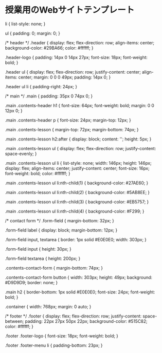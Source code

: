 # 授業用のWebサイトテンプレート
li {
  list-style: none;
}

ul {
  padding: 0;
  margin: 0;
}

<link rel="stylesheet" href="./index.css">
/* header */
.header {
  display: flex;
  flex-direction: row;
  align-items: center;
  background-color: #29BA66;
  color: #ffffff;
}

.header-logo {
  padding: 14px 0 14px 27px;
  font-size: 18px;
  font-weight: bold;
}

.header ul {
  display: flex;
  flex-direction: row;
  justify-content: center;
  align-items: center;
  margin: 0 0 0 49px;
  padding: 14px 0;
}

.header ul li {
  padding-right: 24px;
}

/* main */
.main {
  padding: 35px 0 74px 0;
}

.main .contents-header h1 {
  font-size: 64px;
  font-weight: bold;
  margin: 0 0 12px 0;
}

.main .contents-header p {
  font-size: 24px;
  margin-top: 12px;
}

.main .contents-lesson {
  margin-top: 72px;
  margin-bottom: 74px;
}

.main .contents-lesson h2:after {
  display: block;
  content: '';
  height: 5px;
}

.main .contents-lesson ul {
  display: flex;
  flex-direction: row;
  justify-content: space-evenly;
}

.main .contents-lesson ul li {
  list-style: none;
  width: 146px;
  height: 146px;
  display: flex;
  align-items: center;
  justify-content: center;
  font-size: 16px;
  font-weight: bold;
  color: #ffffff;
}

.main .contents-lesson ul li:nth-child(1) {
  background-color: #27AE60;
}

.main .contents-lesson ul li:nth-child(2) {
  background-color: #5AB8EE;
}

.main .contents-lesson ul li:nth-child(3) {
  background-color: #EB5757;
}

.main .contents-lesson ul li:nth-child(4) {
  background-color: #F299;
}


/* contact form */
.form-field {
  margin-bottom: 32px;
}

.form-field label {
  display: block;
  margin-bottom: 12px;
}

.form-field input,
textarea {
  border: 1px solid #E0E0E0;
  width: 303px;
}

.form-field input {
  height: 30px;
}

.form-field textarea {
  height: 200px;
}

.contents-contact-form {
  margin-bottom: 74px;
}

.contents-contact-form button {
  width: 303px;
  height: 49px;
  background: #D9D9D9;
  border: none;
}

.main h2 {
  border-bottom: 1px solid #E0E0E0;
  font-size: 24px;
  font-weight: bold;
}

.container {
  width: 768px;
  margin: 0 auto;
}

/* footer */
.footer {
  display: flex;
  flex-direction: row;
  justify-content: space-between;
  padding: 22px 27px 50px 22px;
  background-color: #515C82;
  color: #ffffff;
}

.footer .footer-logo {
  font-size: 18px;
  font-weight: bold;
}

.footer .footer-menu li {
  padding-bottom: 23px;
}
